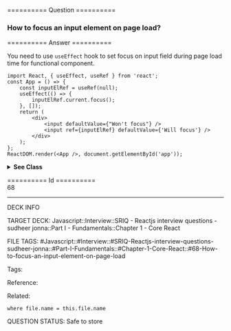 ========== Question ==========  

### How to focus an input element on page load?  

========== Answer ==========  

You need to use `useEffect` hook to set focus on input field during page load time for functional component.

<!-- codeblock-start -->
<pre><code class="hljs language-jsx"><span class="hljs-keyword">import</span> <span class="hljs-title class_">React</span>, { useEffect, useRef } <span class="hljs-keyword">from</span> <span class="hljs-string">'react'</span>;
<span class="hljs-keyword">const</span> <span class="hljs-title function_">App</span> = (<span class="hljs-params"></span>) => {
    <span class="hljs-keyword">const</span> inputElRef = <span class="hljs-title function_">useRef</span>(<span class="hljs-literal">null</span>);
    <span class="hljs-title function_">useEffect</span>(<span class="hljs-function">() =></span> {
        inputElRef.<span class="hljs-property">current</span>.<span class="hljs-title function_">focus</span>();
    }, []);
    <span class="hljs-keyword">return</span> (
        <span class="xml"><span class="hljs-tag">&#x3C;<span class="hljs-name">div</span>></span>
            <span class="hljs-tag">&#x3C;<span class="hljs-name">input</span> <span class="hljs-attr">defaultValue</span>=<span class="hljs-string">{</span>"<span class="hljs-attr">Won</span>'<span class="hljs-attr">t</span> <span class="hljs-attr">focus</span>"} /></span>
            <span class="hljs-tag">&#x3C;<span class="hljs-name">input</span> <span class="hljs-attr">ref</span>=<span class="hljs-string">{inputElRef}</span> <span class="hljs-attr">defaultValue</span>=<span class="hljs-string">{</span>'<span class="hljs-attr">Will</span> <span class="hljs-attr">focus</span>'} /></span>
        <span class="hljs-tag">&#x3C;/<span class="hljs-name">div</span>></span></span>
    );
};
<span class="hljs-title class_">ReactDOM</span>.<span class="hljs-title function_">render</span>(<span class="xml"><span class="hljs-tag">&#x3C;<span class="hljs-name">App</span> /></span></span>, <span class="hljs-variable language_">document</span>.<span class="hljs-title function_">getElementById</span>(<span class="hljs-string">'app'</span>));
</code></pre>
<!-- codeblock-end -->

  <details><summary><b>See Class</b></summary>

  <p>

You can do it by creating _ref_ for `input` element and using it in `componentDidMount()`:

<!-- codeblock-start -->
<pre><code class="hljs language-jsx"><span class="hljs-keyword">class</span> <span class="hljs-title class_">App</span> <span class="hljs-keyword">extends</span> <span class="hljs-title class_ inherited__">React.Component</span> {
    <span class="hljs-title function_">componentDidMount</span>(<span class="hljs-params"></span>) {
        <span class="hljs-variable language_">this</span>.<span class="hljs-property">nameInput</span>.<span class="hljs-title function_">focus</span>();
    }
    <span class="hljs-title function_">render</span>(<span class="hljs-params"></span>) {
        <span class="hljs-keyword">return</span> (
            <span class="xml"><span class="hljs-tag">&#x3C;<span class="hljs-name">div</span>></span>
                <span class="hljs-tag">&#x3C;<span class="hljs-name">input</span> <span class="hljs-attr">defaultValue</span>=<span class="hljs-string">{</span>"<span class="hljs-attr">Won</span>'<span class="hljs-attr">t</span> <span class="hljs-attr">focus</span>"} /></span>
                <span class="hljs-tag">&#x3C;<span class="hljs-name">input</span> <span class="hljs-attr">ref</span>=<span class="hljs-string">{(input)</span> =></span> (this.nameInput = input)} defaultValue={'Will focus'} />
            <span class="hljs-tag">&#x3C;/<span class="hljs-name">div</span>></span></span>
        );
    }
}
<span class="hljs-title class_">ReactDOM</span>.<span class="hljs-title function_">render</span>(<span class="xml"><span class="hljs-tag">&#x3C;<span class="hljs-name">App</span> /></span></span>, <span class="hljs-variable language_">document</span>.<span class="hljs-title function_">getElementById</span>(<span class="hljs-string">'app'</span>));
</code></pre>
<!-- codeblock-end -->

  </p>

  </details>

========== Id ==========  
68

---

DECK INFO

TARGET DECK: Javascript::Interview::SRIQ - Reactjs interview questions - sudheer jonna::Part I - Fundamentals::Chapter 1 - Core React

FILE TAGS: #Javascript::#Interview::#SRIQ-Reactjs-interview-questions-sudheer-jonna::#Part-I-Fundamentals::#Chapter-1-Core-React::#68-How-to-focus-an-input-element-on-page-load

Tags:

Reference:

Related:

```dataview
where file.name = this.file.name
```
QUESTION STATUS: Safe to store
